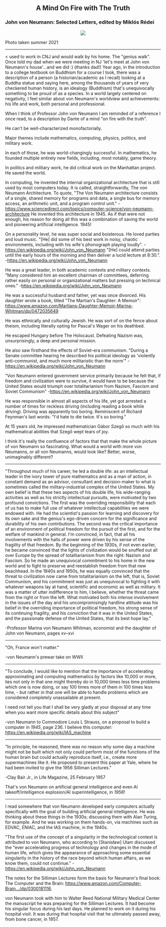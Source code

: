 ## <div align="center">A Mind On Fire with The Truth<div>
### John von Neumann: Selected Letters, edited by Miklós Rédei

<div align="center">
  <img src="https://bradleyculley.github.io/images/John_von_Nuemann.jpeg" />
</div>

Photo taken summer 2021

------------------------------------------

<
used to work in CNJ and would walk by his home. The "genius walk".
Once told my dad when we were meeting in NJ 'let's meet at John von Neumann's house'...and we did :) (thanks dad!)
Year ago, in the introduction to a college textbook on Buddhism for a course I took,
there was a description of a person (a historian/academic as I recall) looking at a Buddha statue
and saying here, among the thousands of years of very checkered human history, is an idealogy (Buddhism)
that's unequivocally something to be proud of as a species.
In a world largely centered on negativity, I feel similar about von Neumann's worldview and achievements: his life and work, both personal and professional.
>

When I think of Professor John von Neumann I am reminded of a reference I once read, to a description by Dante of a mind "on fire with the truth".

He can't be well-characterized monofactorially.

Major themes include mathematics, computing, physics, politics, and military work.

In each of those, he was world-changingly successful.
In mathematics, he founded multiple entirely new fields, including, most notably, game theory.

In politics and military work, he did critical work on the Manhattan project. He saved the world.

In computing, he invented the internal organizational architecture that is still used by most computers today.
It is called, straightforwardly, The von Neumann Architecture.
To quote, "The Von Neumann architecture consists of a single, shared memory for programs and data, a single bus for memory access, an arithmetic unit, and a program control unit."
-https://www.sciencedirect.com/topics/computer-science/von-neumann-architecture
He invented this architecture in 1945.
As if that were not enough, his reason for doing all this was a combination of saving the world and pioneering artificial intelligence. 1945!

On a personality level, he was super social and boisterous.
He loved parties and loud music. "[He] did some of his best work in noisy, chaotic environments, including with his wife's phonograph playing loudly". -https://en.wikipedia.org/wiki/John_von_Neumann
"[He] could attend parties until the early hours of the morning and then deliver a lucid lecture at 8:30.". -https://en.wikipedia.org/wiki/John_von_Neumann

He was a great leader, in both academic contexts and military contexts.
"Many considered him an excellent chairman of committees, deferring rather easily on personal or organizational matters but pressing on technical ones." -https://en.wikipedia.org/wiki/John_von_Neumann

He was a successful husband and father, yet was once divorced. His daughter wrote a book, titled "The Martian's Daughter: A Memoir": https://www.amazon.com/Martians-Daughter-Memoir-Marina-Whitman/dp/0472035649

He was ethnically and culturally Jewish. He was sort of on the fence about theism, including literally opting for Pascal's Wager on his deathbed.

He escaped Hungary before The Holocaust. Defeating Nazism was, unsurprisingly, a deep and personal mission.

He also saw firsthand the effects of Soviet-era communism.
"During a Senate committee hearing he described his political ideology as 'violently anti-communist, and much more militaristic than the norm'" -https://en.wikipedia.org/wiki/John_von_Neumann

"Von Neumann entered government service primarily because he felt that, if freedom and civilization were to survive, it would have to be because the United States would triumph over totalitarianism from Nazism, Fascism and Soviet Communism" -https://en.wikipedia.org/wiki/John_von_Neumann

He was responsible in almost all aspects of his life, yet got arrested a number of times for reckless driving (including reading a book while driving).
Driving was apparently too boring. Reminiscent of Richard Feynman's last words: "I'd hate to die twice. It's so boring."

At 15 years old, he impressed mathematician Gábor Szegő so much with his mathematical abilities that Szegő wept tears of joy.

I think it's really the confluence of factors that that make the whole picture of von Neumann so fascinating.
What would a world with more von Neumanns, or all von Neumanns, would look like? Better, worse, unimaginably different?

------------------------------------------

"Throughout much of his career, he led a double life: as an intellectual leader in the ivory tower of pure mathematics and as a man of action, in constant demand as an advisor, consultant and decision-maker to what is sometimes called the military-industrial complex of the United States. My own belief is that these two aspects of his double life, his wide-ranging activities as well as his strictly intellectual pursuits, were motivated by two profound convictions. The first was the overriding responsibility that each of us has to make full use of whatever intellectual capabilities we were endowed with. He had the scientist's passion for learning and discovery for its own sake and the genius's ego-driven concern for the significance and durability of his own contributions. The second was the critical importance of an environment of political freedom for the pursuit of the first, and for the welfare of mankind in general.
I'm convinced, in fact, that all his involvements with the halls of power were driven by his sense of the fragility of that freedom. By the beginning of the 1930s, if not even earlier, he became convinced that the lights of civilization would be snuffed out all over Europe by the spread of totalitarianism from the right: Nazism and Fascism. So he made an unequivocal commitment to his home in the new world and to fight to preserve and reestablish freedom from that new beachhead.
In the 1940s and 1950s, he was equally convinced that the threat to civilization now came from totalitarianism on the left, that is, Soviet Communism, and his commitment was just as unequivocal to fighting it with whatever weapons lay at hand, scientific and economic as well as military. It was a matter of utter indifference to him, I believe, whether the threat came from the right or from the left. What motivated both his intense involvement in the issues of the day and his uncompromisingly hardline attitude was his belief in the overriding importance of political freedom, his strong sense of its continuing fragility, and his conviction that it was in the United States, and the passionate defense of the United States, that its best hope lay."

-Professor Marina von Neumann Whitman,
economist and the daughter of John von Neumann, pages xv–xvi

------------------------------------------

"Oh, France won't matter."

-von Neumann's prewar take on WWII

------------------------------------------

"To conclude, I would like to mention that the importance of accelerating approximating and computing mathematics by factors like 10,000 or more, lies not only in that one might thereby do in 10,000 times less time problems which one is now doing, or say 100 times more of them in 100 times less time, - but rather in that one will be able to handle problems which are considered completely unassailable at present.

I need not tell you that I shall be very gladly at your disposal at any time when you want more specific details about this subject"

-von Neumann to Commodore Louis L Strauss, on a proposal to build a computer in *1945*, page 236. I believe this computer: https://en.wikipedia.org/wiki/IAS_machine

------------------------------------------

"In principle, he reasoned, there was no reason why some day a machine might not be built which not only could perform most of the functions of the human brain but could actually reproduce itself, i.e., create more supermachines like it. He proposed to present this paper at Yale, where he had been invited to give the 1956 Silliman Lectures."

-Clay Bair Jr., in Life Magazine, 25 February 1957

That's von Neumann on artificial general intelligence and even AI takeoff/intelligence explosion/AI superintelligence, in *1956*!

------------------------------------------

I read somewhere that von Neumann developed early computers actually specifically with the goal of building artificial general intelligence. He was thinking about these things in the 1930s; discussing them with Alan Turing, for example. And he was working on them hands-on, via machines such as EDVAC, ENIAC, and the IAS machine, in the 1940s.

"The first use of the concept of a singularity in the technological context is attributed to von Neumann, who according to [Stanisław] Ulam discussed the "ever accelerating progress of technology and changes in the mode of human life, which gives the appearance of approaching some essential singularity in the history of the race beyond which human affairs, as we know them, could not continue."
-https://en.wikipedia.org/wiki/John_von_Neumann

The notes for the Silliman Lectures form the basis for Neumann's final book: The Computer and the Brain: https://www.amazon.com/Computer-Brain.../dp/0300181116.

von Neumann took with him to Walter Reed National Military Medical Center the manuscript he was preparing for the Silliman Lectures. It had become his singular focus during his last days. He planned to work on it during his hospital visit. It was during that hospital visit that he ultimately passed away, from bone cancer, in 1957.
